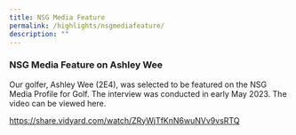 ```yaml
---
title: NSG Media Feature
permalink: /highlights/nsgmediafeature/
description: ""
---
```

### **NSG Media Feature on Ashley Wee**

Our golfer, Ashley Wee (2E4), was selected to be featured on the NSG Media Profile for Golf. The interview was conducted in early May 2023. The video can be viewed here. 

https://share.vidyard.com/watch/ZRyWjTfKnN6wuNVv9vsRTQ